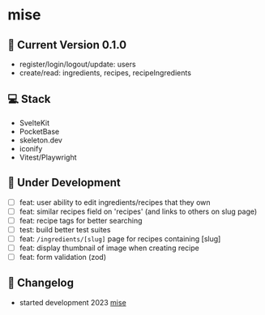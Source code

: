 # mise

## :rocket: Current Version 0.1.0

- register/login/logout/update: users
- create/read: ingredients, recipes, recipeIngredients

## :computer: Stack

- SvelteKit
- PocketBase
- skeleton.dev
- iconify
- Vitest/Playwright

## :construction: Under Development

- [ ] feat: user ability to edit ingredients/recipes that they own
- [ ] feat: similar recipes field on 'recipes' (and links to others on slug page)
- [ ] feat: recipe tags for better searching
- [ ] test: build better test suites
- [ ] feat: `/ingredients/[slug]` page for recipes containing [slug]
- [ ] feat: display thumbnail of image when creating recipe
- [ ] feat: form validation (zod)

## :arrows_counterclockwise: Changelog

- started development 2023 [mise](https://github.com/kylehorton33/svelte-bar)